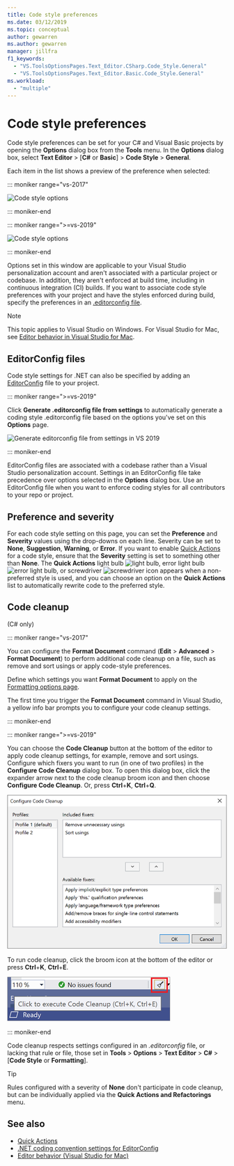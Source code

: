 ```yaml
---
title: Code style preferences
ms.date: 03/12/2019
ms.topic: conceptual
author: gewarren
ms.author: gewarren
manager: jillfra
f1_keywords:
  - "VS.ToolsOptionsPages.Text_Editor.CSharp.Code_Style.General"
  - "VS.ToolsOptionsPages.Text_Editor.Basic.Code_Style.General"
ms.workload:
  - "multiple"
---
```

# Code style preferences

Code style preferences can be set for your C# and Visual Basic projects by opening the **Options** dialog box from the **Tools** menu. In the **Options** dialog box, select **Text Editor** > [**C#** or  **Basic**] > **Code Style** > **General**.

Each item in the list shows a preview of the preference when selected:

::: moniker range="vs-2017"

![Code style options](media/code-style-quick-actions-dialog.png)

::: moniker-end

::: moniker range=">=vs-2019"

![Code style options](media/vs-2019/code-style-quick-actions-dialog.png)

::: moniker-end

Options set in this window are applicable to your Visual Studio personalization account and aren't associated with a particular project or codebase. In addition, they aren't enforced at build time, including in continuous integration (CI) builds. If you want to associate code style preferences with your project and have the styles enforced during build, specify the preferences in an [.editorconfig file](#editorconfig-files).

> [!NOTE]
> This topic applies to Visual Studio on Windows. For Visual Studio for Mac, see [Editor behavior in Visual Studio for Mac](/visualstudio/mac/editor-behavior).

## EditorConfig files

Code style settings for .NET can also be specified by adding an [EditorConfig](../ide/editorconfig-code-style-settings-reference.md) file to your project.

::: moniker range=">=vs-2019"

Click **Generate .editorconfig file from settings** to automatically generate a coding style .editorconfig file based on the options you've set on this **Options** page.

![Generate editorconfig file from settings in VS 2019](media/vs-2019/generate-editorconfig-file-small.png)

::: moniker-end

EditorConfig files are associated with a codebase rather than a Visual Studio personalization account. Settings in an EditorConfig file take precedence over options selected in the **Options** dialog box. Use an EditorConfig file when you want to enforce coding styles for all contributors to your repo or project.

## Preference and severity

For each code style setting on this page, you can set the **Preference** and **Severity** values using the drop-downs on each line. Severity can be set to **None**, **Suggestion**, **Warning**, or **Error**. If you want to enable [Quick Actions](../ide/quick-actions.md) for a code style, ensure that the **Severity** setting is set to something other than **None**. The **Quick Actions** light bulb ![light bulb](media/light-bulb-dropdown.png), error light bulb ![error light bulb](media/error-bulb.png), or screwdriver ![screwdriver](media/screwdriver.png) icon appears when a non-preferred style is used, and you can choose an option on the **Quick Actions** list to automatically rewrite code to the preferred style.

## Code cleanup

(C# only)

::: moniker range="vs-2017"

You can configure the **Format Document** command (**Edit** > **Advanced** > **Format Document**) to perform additional code cleanup on a file, such as remove and sort usings or apply code-style preferences.

Define which settings you want **Format Document** to apply on the [Formatting options page](reference/options-text-editor-csharp-formatting.md#format-document-settings).

The first time you trigger the **Format Document** command in Visual Studio, a yellow info bar prompts you to configure your code cleanup settings.

::: moniker-end

::: moniker range=">=vs-2019"

You can choose the **Code Cleanup** button at the bottom of the editor to apply code cleanup settings, for example, remove and sort usings. Configure which fixers you want to run (in one of two profiles) in the **Configure Code Cleanup** dialog box. To open this dialog box, click the expander arrow next to the code cleanup broom icon and then choose **Configure Code Cleanup**. Or, press **Ctrl**+**K**, **Ctrl**+**Q**.

![Configure Code Cleanup in Visual Studio 2019](media/configure-code-cleanup.png)

To run code cleanup, click the broom icon at the bottom of the editor or press **Ctrl**+**K**, **Ctrl**+**E**.

![Execute code cleanup in Visual Studio 2019](media/execute-code-cleanup.png)

::: moniker-end

Code cleanup respects settings configured in an *.editorconfig* file, or lacking that rule or file, those set in **Tools** > **Options** > **Text Editor** > **C#** > [**Code Style** or **Formatting**].

> [!TIP]
> Rules configured with a severity of **None** don't participate in code cleanup, but can be individually applied via the **Quick Actions and Refactorings** menu.

## See also

- [Quick Actions](../ide/quick-actions.md)
- [.NET coding convention settings for EditorConfig](../ide/editorconfig-code-style-settings-reference.md)
- [Editor behavior (Visual Studio for Mac)](/visualstudio/mac/editor-behavior)